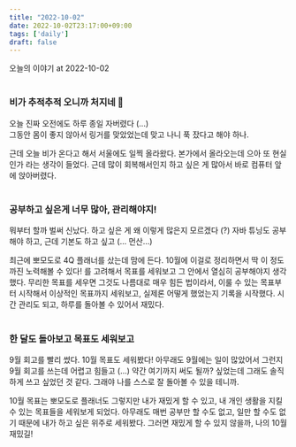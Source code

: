 ```yaml
---
title: "2022-10-02"
date: 2022-10-02T23:17:00+09:00
tags: ['daily']
draft: false
---
```

오늘의 이야기 at 2022-10-02
<!--more--> 

#
### 비가 추적추적 오니까 처지네 💬
오늘 진짜 오전에도 하루 종일 자버렸다 (...)   
그동안 몸이 좋지 않아서 링거를 맞았었는데 맞고 나니 푹 잤다고 해야 하나.

근데 오늘 비가 온다고 해서 서울에도 일찍 올라왔다. 
본가에서 올라오는데 으아 또 현실인가 라는 생각이 들었다.
근데 많이 회복해서인지 하고 싶은 게 많아서 바로 컴퓨터 앞에 앉아버렸다.


#
### 공부하고 싶은게 너무 많아, 관리해야지!
뭐부터 할까 벌써 신났다. 하고 싶은 게 왜 이렇게 많은지 모르겠다 (?) 
자바 튜닝도 공부해야 하고, 근데 기본도 하고 싶고 (... 먼산...)

최근에 뽀모도로 4Q 플래너를 샀는데 맘에 든다. 
10월에 이걸로 정리하면서 딱 이 정도까진 노력해볼 수 있다! 를 고려해서 목표를 세워보고 그 안에서 열심히 공부해야지 생각했다. 
무리한 목표를 세우면 그것도 나름대로 매우 힘든 법이라서, 이룰 수 있는 목표부터 시작해서 이상적인 목표까지 세워보고, 실제론 어떻게 했었는지 기록을 시작했다. 
시간 관리도 되고, 하루를 돌아볼 수 있어서 재밌다.


#
### 한 달도 돌아보고 목표도 세워보고
9월 회고를 빨리 썼다. 10월 목표도 세워봤다! 
아무래도 9월에는 일이 많았어서 그런지 9월 회고를 쓰는데 어렵고 힘들고 (...) 
약간 여기까지 써도 될까? 싶었는데 그래도 솔직하게 쓰고 싶었던 것 같다. 
그래야 나를 스스로 잘 돌아볼 수 있을 테니까.

10월 목표는 뽀모도로 플래너도 그렇지만 내가 재밌게 할 수 있고, 내 개인 생활을 지킬 수 있는 목표들을 세워보게 되었다. 
아무래도 매번 공부만 할 수도 없고, 일만 할 수도 없기 때문에 내가 하고 싶은 위주로 세워봤다. 
그러면 재밌게 할 수 있지 않을까, 나의 10월 재밌길!